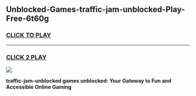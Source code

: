 
## Unblocked-Games-traffic-jam-unblocked-Play-Free-6t60g
<h3>
<a href="https://premium76.site?title=traffic-jam-unblocked&ref=23A">CLICK TO PLAY</a></h3>
<hr>

<h3>
<a href="https://premium76.site?title=traffic-jam-unblocked&ref=23A">CLICK 2 PLAY</a>
  
</h3>

<a href="https://premium76.site?title=traffic-jam-unblocked&ref=23A"><img src="https://clearcache.store/games.png"></a>


**traffic-jam-unblocked games unblocked: Your Gateway to Fun and Accessible Online Gaming**
